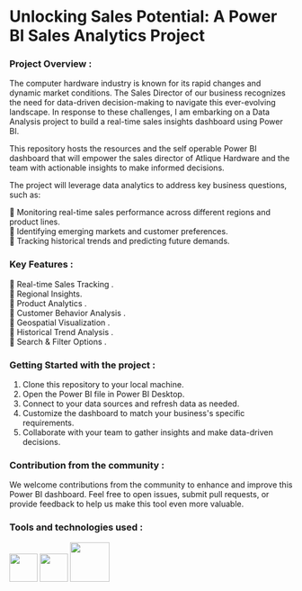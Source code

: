 # Unlocking Sales Potential: A Power BI Sales Analytics Project

### Project Overview :

The computer hardware industry is known for its rapid changes and dynamic market conditions. The Sales Director of our business recognizes the need for data-driven decision-making to navigate this ever-evolving landscape. In response to these challenges, I am embarking on a Data Analysis project to build a real-time sales insights dashboard using Power BI.

This repository hosts the resources and the self operable Power BI dashboard that will empower the sales director of Atlique Hardware and the team with actionable insights to make informed decisions.

The project will leverage data analytics to address key business questions, such as:

:large_blue_diamond: Monitoring real-time sales performance across different regions and product lines.<br>
:large_blue_diamond: Identifying emerging markets and customer preferences.<br>
:large_blue_diamond: Tracking historical trends and predicting future demands.<br>


### Key Features : 

:large_orange_diamond: Real-time Sales Tracking . <br>
:large_orange_diamond: Regional Insights. <br>
:large_orange_diamond: Product Analytics . <br>
:large_orange_diamond: Customer Behavior Analysis . <br>
:large_orange_diamond: Geospatial Visualization . <br>
:large_orange_diamond: Historical Trend Analysis . <br>
:large_orange_diamond: Search & Filter Options . <br>

### Getting Started with the project :

1. Clone this repository to your local machine. <br>
2. Open the Power BI file in Power BI Desktop. <br>
3. Connect to your data sources and refresh data as needed. <br>
4. Customize the dashboard to match your business's specific requirements. <br>
5. Collaborate with your team to gather insights and make data-driven decisions. <br>


### Contribution from the community :

We welcome contributions from the community to enhance and improve this Power BI dashboard. Feel free to open issues, submit pull requests, or provide feedback to help us make this tool even more valuable.


### Tools and technologies used :
<img src="https://encrypted-tbn0.gstatic.com/images?q=tbn:ANd9GcQdVK9cxCCBkLLokq_BvQvbu-rpc1Ut-_AsLg&usqp=CAU" width=50 height=50>  </img> <space>
<img src="https://camo.githubusercontent.com/d9487dfc1c25b9f5cd9ca8b19fca991d505306239ce9c598d4b6fd165ed9265f/68747470733a2f2f696d672e69636f6e73382e636f6d2f636f6c6f722f3531322f6d6963726f736f66742d657863656c2d323031392d2d76312e706e67" width=50 height=50 > </img> <space>
<img src="https://encrypted-tbn0.gstatic.com/images?q=tbn:ANd9GcTQliM10f7US1WE7Jsb7dZAlotmvvq9gYRGpQ&usqp=CAU" height=70 width=70> </img>


